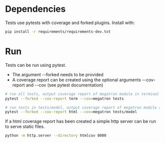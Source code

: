 # Dependencies

Tests use pytests with coverage and forked plugins. Install with:

```bash
pip install -r requirements/requirements-dev.txt
```

# Run

Tests can be run using pytest. 

* The argument --forked needs to be provided
* A coverage report can be created using the optional arguments --cov-report and --cov (see pytest documentation)

```bash
# run all tests, output coverage report of megatron module in terminal
pytest --forked --cov-report term --cov=megatron tests

# run tests in tests/model, output coverage report of megatron module as html
pytest --forked --cov-report html --cov=megatron tests/model
```

If a html coverage report has been created a simple http server can be run to serve static files.

```bash
python -m http.server --directory htmlcov 8000
```
